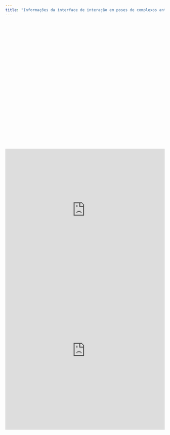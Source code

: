 ```yaml
---
title: "Informações da interface de interação em poses de complexos antígeno-anticorpo"
---
```

<script src="https://3Dmol.org/build/3Dmol-min.js"></script>
<script src="jquery-3.7.1.min.js"></script>
<style>
.mol-container {
  width: 60%;
  height: 400px;
  position: relative;
}
</style>

<div id="container" class="mol-container">
</div>

<script>
  var viewer =  $3Dmol.createViewer($("#container"));
  //https://github.com/fflavioar/datavis/blob/main/1kip-h1.pdb
  $3Dmol.download("pdb:1kip", viewer, {multimodel:true, frames:true}, function(){  
    // viewer.setStyle({}, {cartoon:{color:"spectrum"}});
    viewer.setStyle({});
    viewer.addSurface($3Dmol.SurfaceType.VDW,{opacity:0.7,color:'white'});
    viewer.addSurface($3Dmol.SurfaceType.VDW,{opacity:1.0, color:'red'}, {chain:'B', resi: [10,20,8]}); //
    viewer.addSurface($3Dmol.SurfaceType.VDW,{opacity:1.0, color:'blue'}, {chain:'A', resi: res}); //[15,28,3]
    viewer.render();
  });
</script>  

<iframe width="100%" height="386" frameborder="0"
  src="https://observablehq.com/embed/590b2e4f5a76c7e4@1027?cells=pie_chart"></iframe>

<iframe width="100%" height="500" frameborder="0"
  src="https://observablehq.com/embed/590b2e4f5a76c7e4@1068?cell=*"></iframe>

